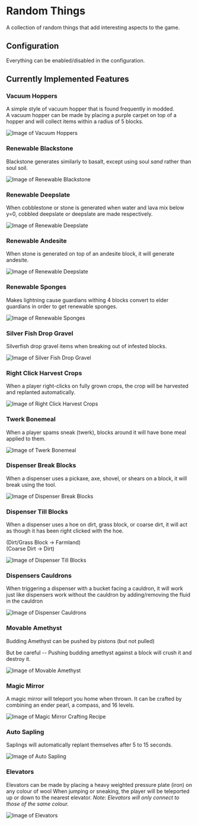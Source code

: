 # Random Things

A collection of random things that add interesting aspects to the game.

## Configuration

Everything can be enabled/disabled in the configuration.

## Currently Implemented Features

### Vacuum Hoppers

A simple style of vacuum hopper that is found frequently in modded.  
A vacuum hopper can be made by placing a purple carpet on top of a hopper
and will collect items within a radius of 5 blocks.

![Image of Vacuum Hoppers](./img/vacuum-hoppers.png)

### Renewable Blackstone

Blackstone generates similarly to basalt, except using soul *sand* rather than soul soil.

![Image of Renewable Blackstone](./img/blackstone-generation.png)

### Renewable Deepslate

When cobblestone or stone is generated when water and lava mix below y=0,
cobbled deepslate or deepslate are made respectively.

![Image of Renewable Deepslate](./img/deepslate-generation.png)

### Renewable Andesite

When stone is generated on top of an andesite block, it will generate andesite.

![Image of Renewable Deepslate](./img/renewable-andesite.png)

### Renewable Sponges

Makes lightning cause guardians withing 4 blocks convert to elder guardians in order to get renewable sponges.

![Image of Renewable Sponges](./img/elder-guardian-lightning.png)

### Silver Fish Drop Gravel

Silverfish drop gravel items when breaking out of infested blocks.

![Image of Silver Fish Drop Gravel](./img/silverfish-gravel.png)

### Right Click Harvest Crops

When a player right-clicks on fully grown crops, the crop will be harvested and replanted automatically.

![Image of Right Click Harvest Crops](./img/crop-harvest.png)

### Twerk Bonemeal

When a player spams sneak (twerk), blocks around it will have bone meal applied to them.

![Image of Twerk Bonemeal](./img/twerk-bonemeal.png)

### Dispenser Break Blocks

When a dispenser uses a pickaxe, axe, shovel, or shears on a block, it will break using the tool.

![Image of Dispenser Break Blocks](./img/dispsenser-break.png)

### Dispenser Till Blocks

When a dispenser uses a hoe on dirt, grass block, or coarse dirt, it will act as though it has been right clicked with
the hoe.

(Dirt/Grass Block -> Farmland)  
(Coarse Dirt -> Dirt)

![Image of Dispenser Till Blocks](./img/dispenser-till.png)

### Dispensers Cauldrons

When triggering a dispenser with a bucket facing a cauldron, it will work just like dispensers work without the cauldron by adding/removing the fluid in the cauldron

![Image of Dispenser Cauldrons](./img/dispenser-cauldrons.png)

### Movable Amethyst

Budding Amethyst can be pushed by pistons (but not pulled)

But be careful -- Pushing budding amethyst against a block will crush it and destroy it.

![Image of Movable Amethyst](./img/movable-amethyst.png)

### Magic Mirror

A magic mirror will teleport you home when thrown.  It can be crafted by combining an ender pearl, a compass, and 16 levels.

![Image of Magic Mirror Crafting Recipe](./img/magic-mirror-craft.png)

### Auto Sapling

Saplings will automatically replant themselves after 5 to 15 seconds.

![Image of Auto Sapling](./img/auto-sapling.png)

### Elevators

Elevators can be made by placing a heavy weighted pressure plate (iron) on any colour of wool
When jumping or sneaking, the player will be teleported up or down to the nearest elevator.
*Note: Elevators will only connect to those of the same colour.*

![Image of Elevators](./img/elevators.png)